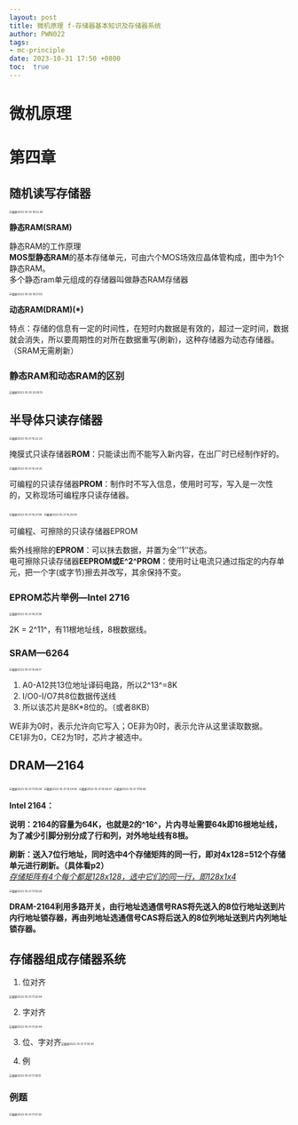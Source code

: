 ```yaml
---
layout: post
title: 微机原理 f-存储器基本知识及存储器系统
author: PWN022
tags:
- mc-principle
date: 2023-10-31 17:50 +0800
toc:  true
---
```


# 微机原理

# 第四章

## 随机读写存储器

<img src="https://cdn.jsdelivr.net/gh/PWN022/POFMC/my_screenshot/%E6%88%AA%E5%B1%8F2023-10-30%2019.52.38.png" alt="截屏2023-10-30 19.52.38" style="zoom:33%;" />

**静态RAM(SRAM)**

静态RAM的工作原理  
**MOS型静态RAM**的基本存储单元，可由六个MOS场效应晶体管构成，图中为1个静态RAM。  
多个静态ram单元组成的存储器叫做静态RAM存储器

<img src="https://cdn.jsdelivr.net/gh/PWN022/POFMC/my_screenshot/%E6%88%AA%E5%B1%8F2023-10-30%2019.57.03.png" alt="截屏2023-10-30 19.57.03" style="zoom:33%;" />

**动态RAM(DRAM)(*)**

特点：存储的信息有一定的时间性，在短时内数据是有效的，超过一定时间，数据就会消失，所以要周期性的对所在数据重写(刷新)，这种存储器为动态存储器。（SRAM无需刷新）

### 静态RAM和动态RAM的区别

<img src="https://cdn.jsdelivr.net/gh/PWN022/POFMC/my_screenshot/%E6%88%AA%E5%B1%8F2023-10-30%2020.00.15.png" alt="截屏2023-10-30 20.00.15" style="zoom:33%;" />

## 半导体只读存储器

<img src="https://cdn.jsdelivr.net/gh/PWN022/POFMC/my_screenshot/%E6%88%AA%E5%B1%8F2023-10-31%2016.22.23.png" alt="截屏2023-10-31 16.22.23" style="zoom:33%;" />

掩膜式只读存储器**ROM**：只能读出而不能写入新内容，在出厂时已经制作好的。

<img src="https://cdn.jsdelivr.net/gh/PWN022/POFMC/my_screenshot/%E6%88%AA%E5%B1%8F2023-10-31%2016.24.35.png" alt="截屏2023-10-31 16.24.35" style="zoom:33%;" />

可编程的只读存储器**PROM**：制作时不写入信息，使用时可写，写入是一次性的，又称现场可编程序只读存储器。

<img src="https://cdn.jsdelivr.net/gh/PWN022/POFMC/my_screenshot/%E6%88%AA%E5%B1%8F2023-10-31%2016.27.08.png" alt="截屏2023-10-31 16.27.08" style="zoom:33%;" />

<img src="https://cdn.jsdelivr.net/gh/PWN022/POFMC/my_screenshot/%E6%88%AA%E5%B1%8F2023-10-31%2016.29.09.png" alt="截屏2023-10-31 16.29.09" style="zoom:33%;" />

可编程、可擦除的只读存储器EPROM

紫外线擦除的**EPROM**：可以抹去数据，并置为全‘’1‘’状态。  
电可擦除只读存储器**EEPROM或E^2^PROM**：使用时让电流只通过指定的内存单元，把一个字(或字节)擦去并改写，其余保持不变。

### EPROM芯片举例—Intel 2716

<img src="https://cdn.jsdelivr.net/gh/PWN022/POFMC/my_screenshot/%E6%88%AA%E5%B1%8F2023-10-31%2016.37.38.png" alt="截屏2023-10-31 16.37.38" style="zoom:33%;" />

2K = 2^11^，有11根地址线，8根数据线。

### SRAM—6264

<img src="https://cdn.jsdelivr.net/gh/PWN022/POFMC/my_screenshot/%E6%88%AA%E5%B1%8F2023-10-31%2016.46.17.png" alt="截屏2023-10-31 16.46.17" style="zoom:33%;" />

1. A0-A12共13位地址译码电路，所以2^13^=8K
2. I/O0-I/O7共8位数据传送线
3. 所以该芯片是8K*8位的。（或者8KB）

WE非为0时，表示允许向它写入；OE非为0时，表示允许从这里读取数据。  
CE1非为0，CE2为1时，芯片才被选中。

## DRAM—2164

<img src="https://cdn.jsdelivr.net/gh/PWN022/POFMC/my_screenshot/%E6%88%AA%E5%B1%8F2023-10-31%2017.00.04.png" alt="截屏2023-10-31 17.00.04" style="zoom:33%;" />

<img src="https://cdn.jsdelivr.net/gh/PWN022/POFMC/my_screenshot/%E6%88%AA%E5%B1%8F2023-10-31%2016.54.56.png" alt="截屏2023-10-31 16.54.56" style="zoom:33%;" />

<img src="https://cdn.jsdelivr.net/gh/PWN022/POFMC/my_screenshot/%E6%88%AA%E5%B1%8F2023-10-31%2016.58.47.png" alt="截屏2023-10-31 16.58.47" style="zoom:33%;" />

<img src="https://cdn.jsdelivr.net/gh/PWN022/POFMC/my_screenshot/%E6%88%AA%E5%B1%8F2023-10-31%2017.18.46.png" alt="截屏2023-10-31 17.18.46" style="zoom:33%;" />

**Intel 2164：**

**说明：2164的容量为64K，也就是2的^16^，片内寻址需要64k即16根地址线，为了减少引脚分别分成了行和列，对外地址线有8根。**

**刷新：送入7位行地址，同时选中4个存储矩阵的同一行，即对4x128=512个存储单元进行刷新。（具体看p2）**  
<u>*存储矩阵有4个每个都是128x128，选中它们的同一行，即128x1x4*</u>



<img src="https://cdn.jsdelivr.net/gh/PWN022/POFMC/my_screenshot/%E6%88%AA%E5%B1%8F2023-10-31%2017.09.29.png" alt="截屏2023-10-31 17.09.29" style="zoom:33%;" />

**DRAM-2164利用多路开关，由行地址选通信号RAS将先送入的8位行地址送到片内行地址锁存器，再由列地址选通信号CAS将后送入的8位列地址送到片内列地址锁存器。**

## 存储器组成存储器系统

1. 位对齐

<img src="https://cdn.jsdelivr.net/gh/PWN022/POFMC/my_screenshot/%E6%88%AA%E5%B1%8F2023-10-31%2017.26.44.png" alt="截屏2023-10-31 17.26.44" style="zoom:33%;" />

2. 字对齐

<img src="https://cdn.jsdelivr.net/gh/PWN022/POFMC/my_screenshot/%E6%88%AA%E5%B1%8F2023-10-31%2017.28.26.png" alt="截屏2023-10-31 17.26.44" style="zoom:33%;" />

3. ​	位、字对齐<img src="https://cdn.jsdelivr.net/gh/PWN022/POFMC/my_screenshot/%E6%88%AA%E5%B1%8F2023-10-31%2017.30.45.png" alt="截屏2023-10-31 17.30.45" style="zoom:33%;" />

4. 例

<img src="https://cdn.jsdelivr.net/gh/PWN022/POFMC/my_screenshot/%E6%88%AA%E5%B1%8F2023-10-31%2017.38.10.png" alt="截屏2023-10-31 17.38.10" style="zoom:33%;" />

### 例题

<img src="https://cdn.jsdelivr.net/gh/PWN022/POFMC/my_screenshot/%E6%88%AA%E5%B1%8F2023-10-31%2017.47.29.png" alt="截屏2023-10-31 17.47.29" style="zoom:33%;" />

